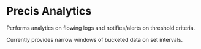 Precis Analytics
================

Performs analytics on flowing logs and notifies/alerts on threshold criteria.

Currently provides narrow windows of bucketed data on set intervals.
